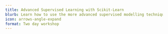 ```yaml
---
title: Advanced Supervised Learning with Scikit-Learn
blurb: Learn how to use the more advanced supervised modelling techniques, how to build pipelines and how to tune your classifiers over them.
icon: arrows-angle-expand
format: Two day workshop
---
```

